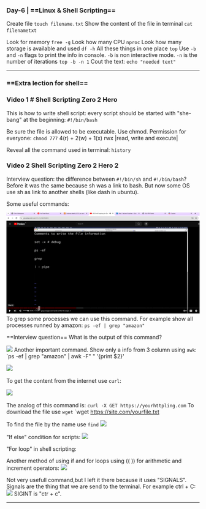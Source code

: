 ### Day-6 | ==Linux & Shell Scripting==

Create file
`touch filename.txt`
Show the content of the file in terminal
`cat filenametxt`

Look for memory
`free -g`
Look how many CPU
`nproc`
Look how many storage is available and used
`df -h`
All these things in one place
`top`
Use `-b` and `-n` flags to print the info in console. `-b` is non interactive mode. `-n` is the number of iterations
`top -b -n 1`
Cout the text:
`echo "needed text"`

---
### ==Extra lection for shell==

### Video 1 # Shell Scripting Zero 2 Hero
This is how to write shell script:
every script should be started with "she-bang" at the beginning:
`#!/bin/bash`

Be sure the file is allowed to be executable. Use chmod.
Permission for everyone:
`chmod 777`
4(r) + 2(w) + 1(x)  rwx    |read, write and execute|

Reveal all the command used in terminal:
`history`


### Video 2 Shell Scripting Zero 2 Hero 2

Interview question: the difference between `#!/bin/sh` and `#!/bin/bash`?
Before it was the same because sh was a link to bash. But now some OS use sh as link to another shells (like dash in ubuntu).

Some useful commands:

![](Images/Pasted%20image%2020240617103251.png)
To grep some processes we can use this command. For example show all processes runned by amazon:
`ps -ef | grep "amazon"`

==Interview question==
What is the output of this command? 

![](../Images/Pasted%20image%2020240617103714.png)
Another important command. Show only a info from 3 column using `awk`:
`ps -ef | grep "amazon" | awk -F" " '{print $2}'

![](../Images/Pasted%20image%2020240622190621.png)

To get the content from the internet  use `curl`:

![](../Images/Pasted%20image%2020240622193410.png)

The analog of this command is:
`curl -X GET https://yourhttpling.com`
To download the file use `wget`
`wget https://site.com/yourfile.txt

To find the file by the name use `find`
![](../Images/Pasted%20image%2020240622194157.png)

"If else" condition for scripts:
![](../Images/Pasted%20image%2020240622194425.png)

"For loop" in shell scripting:

Another method of using if and for loops using (( )) for arithmetic and increment operators:
![](../Images/Pasted%20image%2020240622200945.png)

Not very usefull command,but I left it there because it uses "SIGNALS". Signals are the thing that we are send to the terminal. For example ctrl + C:
![](../Images/Pasted%20image%2020240622201335.png)
SIGINT is "ctr + c".


---
